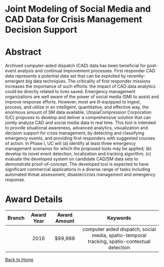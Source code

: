 
Joint Modeling of Social Media and CAD Data for Crisis Management Decision Support
==================================================================================

# Abstract


Archived computer-aided dispatch (CAD) data has been beneficial for post-event analysis and continual improvement processes. First responder CAD data represents a potential data set that can be exploited by recently-emergent big data techniques. The criticality of first responder missions increases the importance of such efforts: the impact of CAD data analytics could be directly related to lives saved. Emergency management organizations are well aware of the power of social media (SM) to assist and improve response efforts. However, most are ill-equipped to ingest, process, and utilize in an intelligent, quantitative, and effective way, the enormous amount of SM data available.
UtopiaCompression Corporation (UC) proposes to develop and deliver a comprehensive solution that can jointly analyze CAD and social media data in real time. This tool is intended to provide situational awareness, advanced analytics, visualization and decision support for crisis management, by detecting and classifying emergency events, and providing first responders with suggested courses of action. In Phase I, UC will (a) identify at least three emergency management scenarios for which the proposed tools may be applied; (b) develop its novel event detection, localization and tracking algorithm; (c) evaluate the developed system on candidate CAD/SM data sets to demonstrate proof-of-concept. The developed tool is expected to have significant commercial applications in a diverse range of tasks including automated threat assessment, disaster/crisis management and emergency response.  

# Award Details

|Branch|Award Year|Award Amount|Keywords|
| :---: | :---: | :---: | :---: |
||2016|$99,988|computer aided dispatch, social media, spatio-temporal tracking, spatio-contextual detection|
  
  


[Back to Home](https://github.com/chrischow/dod_sbir_awards#1832)